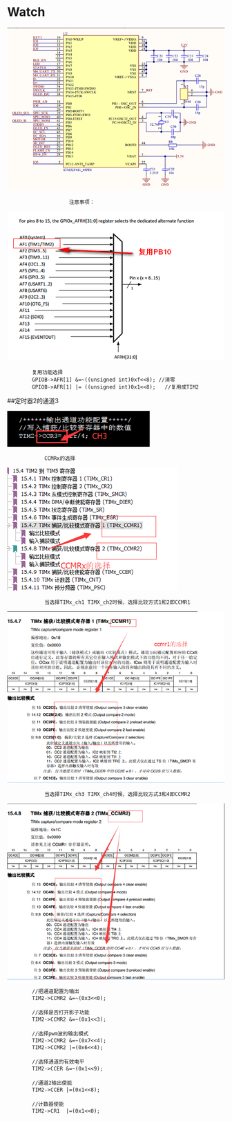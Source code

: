 # Watch


![image](https://github.com/210843013/Watch/blob/master/watch.png)

						注意事项：
				

![image](https://github.com/210843013/Watch/blob/master/afr.png)
			
			复用功能选择
			GPIOB->AFR[1] &=~((unsigned int)0xf<<8); //清零
			GPIOB->AFR[1] |= ((unsigned int)0x1<<8);   //复用成TIM2
			
			
##定时器2的通道3
			
![image](https://github.com/210843013/Watch/blob/master/ch.png)
			
			
				CCMRx的选择
			
![image](https://github.com/210843013/Watch/blob/master/ccmrx.png)
   
				当选择TIMx_ch1 TIMX_ch2时候，选择比较方式1和2即CCMR1
				
![image](https://github.com/210843013/Watch/blob/master/ccmr1.png)

				当选择TIMx_ch3 TIMX_ch4时候，选择比较方式3和4即CCMR2
				
![image](https://github.com/210843013/Watch/blob/master/ccmr2.png)
			
			
			//把通道配置为输出
			TIM2->CCMR2 &=~(0x3<<0);
			
			//选择是否打开影子功能
			TIM2->CCMR2 &=~(0x1<<3);
			
			//选择pwm波的输出模式
			TIM2->CCMR2 &=~(0x7<<4);
			TIM2->CCMR2 |=(0x6<<4);
			
			//选择通道的有效电平
			TIM2->CCER &=~(0x1<<9);
			
			//通道2输出使能
			TIM2->CCER |=(0x1<<8);
			
			//计数器使能
			TIM2->CR1  |=(0x1<<0);

